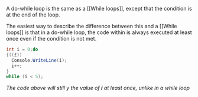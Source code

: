 A do-while loop is the same as a [[While loops]], except that the condition is at the end of the loop.

The easiest way to describe the difference between this and a [[While loops]] is that in a do-while loop, the code within is always executed at least once even if the condition is not met.

```csharp
int i = 0;do 
{((£))
  Console.WriteLine(i);
  i++;
}
while (i < 5);
```
*The code above will still y the value of **i** at least once, unlike in a while loop*
